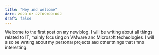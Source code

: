 ```yaml
---
title: "Hey and welcome"
date: 2023-02-27T09:00:00Z
draft: false
---
```


Welcome to the first post on my new blog. I will be writing about all things related to IT, mainly focusing on VMware and Microsoft technologies. I will also be writing about my personal projects and other things that I find interesting.